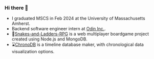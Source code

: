 ### Hi there 👋

- I graduated MSCS in Feb 2024 at the University of Massachusetts Amherst.
- Backend software engineer intern at [Odin Inc.](https://odin-inc.com/).
- 🎲[Snakes-and-Ladders-RPG](https://jkvin114.github.io/Snakes-and-Ladders-RPG-wiki/index.html) is a web multiplayer boardgame project created using Node.js and MongoDB.
- ⌛️[ChronoDB](https://jkvin114.github.io/chronodb-lite) is a timeline database maker, with chronological data visualization options.

<!--
**jkvin114/jkvin114** is a ✨ _special_ ✨ repository because its `README.md` (this file) appears on your GitHub profile.

[![My GitHub Language Stats](https://github-readme-stats.vercel.app/api/top-langs/?username=jkvin114&langs_count=6&theme=tokyonight)]()
Here are some ideas to get you started:

- 🔭 I’m currently working on ...
- 🌱 I’m currently learning ...
- 👯 I’m looking to collaborate on ...
- 🤔 I’m looking for help with ...
- 💬 Ask me about ...
- 📫 How to reach me: ...
- 😄 Pronouns: ...
- ⚡ Fun fact: ...
-->

